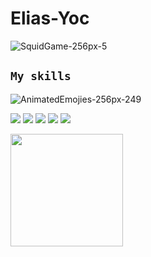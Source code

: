 # Elias-Yoc
![SquidGame-256px-5](https://user-images.githubusercontent.com/64809211/146615905-5bc73733-7e27-406e-bb75-6783a61b81dc.gif)

## `My skills`
![AnimatedEmojies-256px-249](https://user-images.githubusercontent.com/64809211/146616201-7cdbaa07-1a38-42ff-9935-123fb9ba7ee2.gif)

![](https://img.shields.io/badge/HTML5-E34F26?style=for-the-badge&logo=html5&logoColor=white)
![](https://img.shields.io/badge/JavaScript-F7DF1E?style=for-the-badge&logo=javascript&logoColor=black)
![](https://img.shields.io/badge/CSS3-1572B6?style=for-the-badge&logo=css3&logoColor=white)
![](https://img.shields.io/badge/React-20232A?style=for-the-badge&logo=react&logoColor=61DAFB)
![](https://img.shields.io/badge/Redux-593D88?style=for-the-badge&logo=redux&logoColor=white)

<div align="left">
  <a href="https://github.com/EliasYoc">
  <img height="180em" src="https://github-readme-stats.vercel.app/api/top-langs/?username=EliasYoc&layout=compact&langs_count=7&theme=radical" />
</div>
